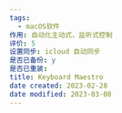 ```yaml
---
tags:
  - macOS软件
作用: 自动化主动式，监听式控制
评价: 5
设置同步: icloud 自动同步
是否已备份: y
是否已重装:
title: Keyboard Maestro
date created: 2023-02-28
date modified: 2023-03-08
---
```

